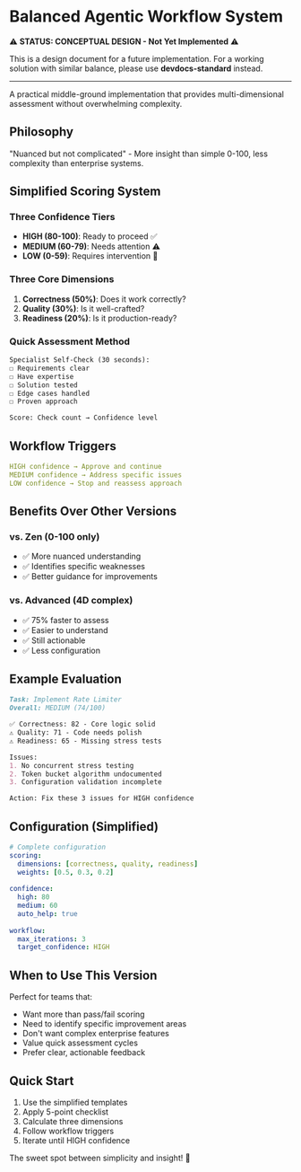 # Balanced Agentic Workflow System

⚠️ **STATUS: CONCEPTUAL DESIGN - Not Yet Implemented** ⚠️

This is a design document for a future implementation. For a working solution with similar balance, please use **devdocs-standard** instead.

---

A practical middle-ground implementation that provides multi-dimensional assessment without overwhelming complexity.

## Philosophy
"Nuanced but not complicated" - More insight than simple 0-100, less complexity than enterprise systems.

## Simplified Scoring System

### Three Confidence Tiers
- **HIGH (80-100)**: Ready to proceed ✅
- **MEDIUM (60-79)**: Needs attention ⚠️
- **LOW (0-59)**: Requires intervention 🛑

### Three Core Dimensions
1. **Correctness (50%)**: Does it work correctly?
2. **Quality (30%)**: Is it well-crafted?
3. **Readiness (20%)**: Is it production-ready?

### Quick Assessment Method
```markdown
Specialist Self-Check (30 seconds):
☐ Requirements clear
☐ Have expertise  
☐ Solution tested
☐ Edge cases handled
☐ Proven approach

Score: Check count → Confidence level
```

## Workflow Triggers

```yaml
HIGH confidence → Approve and continue
MEDIUM confidence → Address specific issues
LOW confidence → Stop and reassess approach
```

## Benefits Over Other Versions

### vs. Zen (0-100 only)
- ✅ More nuanced understanding
- ✅ Identifies specific weaknesses
- ✅ Better guidance for improvements

### vs. Advanced (4D complex)
- ✅ 75% faster to assess
- ✅ Easier to understand
- ✅ Still actionable
- ✅ Less configuration

## Example Evaluation

```markdown
Task: Implement Rate Limiter
Overall: MEDIUM (74/100)

✅ Correctness: 82 - Core logic solid
⚠️ Quality: 71 - Code needs polish
⚠️ Readiness: 65 - Missing stress tests

Issues:
1. No concurrent stress testing
2. Token bucket algorithm undocumented
3. Configuration validation incomplete

Action: Fix these 3 issues for HIGH confidence
```

## Configuration (Simplified)

```yaml
# Complete configuration
scoring:
  dimensions: [correctness, quality, readiness]
  weights: [0.5, 0.3, 0.2]
  
confidence:
  high: 80
  medium: 60
  auto_help: true
  
workflow:
  max_iterations: 3
  target_confidence: HIGH
```

## When to Use This Version

Perfect for teams that:
- Want more than pass/fail scoring
- Need to identify specific improvement areas
- Don't want complex enterprise features
- Value quick assessment cycles
- Prefer clear, actionable feedback

## Quick Start

1. Use the simplified templates
2. Apply 5-point checklist
3. Calculate three dimensions
4. Follow workflow triggers
5. Iterate until HIGH confidence

The sweet spot between simplicity and insight! 🎯